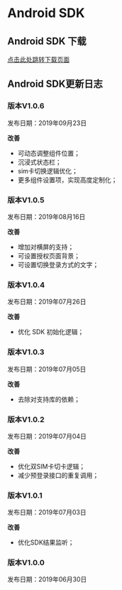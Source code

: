 # Android SDK

## Android SDK 下载

[点击此处跳转下载页面](https://github.com/WFC-LinkedME/link_account_demo)

## Android SDK更新日志

### 版本V1.0.6

发布日期：2019年09月23日

**改善**

* 可动态调整组件位置；
* 沉浸式状态栏；
* sim卡切换逻辑优化；
* 更多组件设置项，实现高度定制化；

### 版本V1.0.5

发布日期：2019年08月16日

**改善**

* 增加对横屏的支持；
* 可设置授权页面背景；
* 可设置切换登录方式的文字；

### 版本V1.0.4

发布日期：2019年07月26日

**改善**

* 优化 SDK 初始化逻辑；

### 版本V1.0.3

发布日期：2019年07月05日

**改善**

* 去除对支持库的依赖；

### 版本V1.0.2

发布日期：2019年07月04日

**改善**

* 优化双SIM卡切卡逻辑；
* 减少预登录接口的重复调用；

### 版本V1.0.1

发布日期：2019年07月03日

**改善**

* 优化SDK结果监听；

### 版本V1.0.0

发布日期：2019年06月30日

